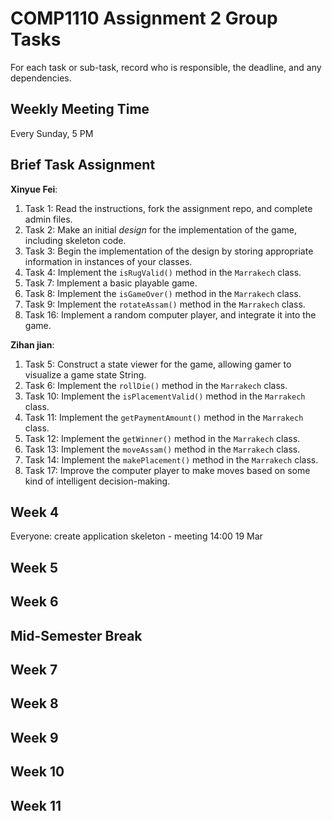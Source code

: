# COMP1110 Assignment 2 Group Tasks
For each task or sub-task, record who is responsible, the deadline, and any dependencies.

## Weekly Meeting Time
Every Sunday, 5 PM
## Brief Task Assignment
**Xinyue Fei**:
1. Task 1: Read the instructions, fork the assignment repo, and complete admin files.
2. Task 2: Make an initial *design* for the implementation of the game, including skeleton code.
3. Task 3: Begin the implementation of the design by storing appropriate information in instances of your classes.
4. Task 4: Implement the `isRugValid()` method in the `Marrakech` class.
5. Task 7: Implement a basic playable game.
6. Task 8: Implement the `isGameOver()` method in the `Marrakech` class.
7. Task 9: Implement the `rotateAssam()` method in the `Marrakech` class.
8. Task 16: Implement a random computer player, and integrate it into the game.

**Zihan jian**:
1. Task 5: Construct a state viewer for the game, allowing gamer to visualize a game state String.
2. Task 6: Implement the `rollDie()` method in the `Marrakech` class.
3. Task 10: Implement the `isPlacementValid()` method in the `Marrakech` class.
4. Task 11: Implement the `getPaymentAmount()` method in the `Marrakech` class.
5. Task 12: Implement the `getWinner()` method in the `Marrakech` class.
6. Task 13: Implement the `moveAssam()` method in the `Marrakech` class.
7. Task 14: Implement the `makePlacement()` method in the `Marrakech` class.
8. Task 17: Improve the computer player to make moves based on some kind of intelligent decision-making.

## Week 4

Everyone: create application skeleton - meeting 14:00 19 Mar

## Week 5

## Week 6

## Mid-Semester Break

## Week 7

## Week 8

## Week 9

## Week 10

## Week 11
